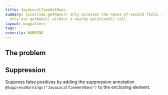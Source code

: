 ```yaml
---
title: JavaLocalTimeGetNano
summary: localTime.getNano() only accesses the nanos-of-second field. It's rare to
  only use getNano() without a nearby getSecond() call.
layout: bugpattern
tags: ''
severity: WARNING
---
```


<!--
*** AUTO-GENERATED, DO NOT MODIFY ***
To make changes, edit the @BugPattern annotation or the explanation in docs/bugpattern.
-->


## The problem


## Suppression
Suppress false positives by adding the suppression annotation `@SuppressWarnings("JavaLocalTimeGetNano")` to the enclosing element.
